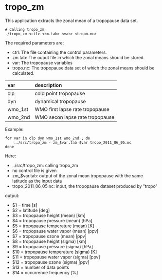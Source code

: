 # tropo_zm

This application extracts the zonal mean of a tropopause data set.

```
# Calling tropo_zm
./tropo_zm <ctl> <zm.tab> <var> <tropo.nc>
```
The required parameters are:
* ctrl: The file containing the control parameters.
* zm.tab: The ouput file in which the zonal means should be stored.
* var: The tropopause variables
* tropo.nc: The tropopause data set of which the zonal means should be calculated.

| var     | description                     |
|:------- |:------------------------------- |
| clp     | cold point tropopause           |
| dyn     | dynamical tropopause            |
| wmo_1st | WMO first lapse rate tropopause |
| wmo_2nd | WMO secon lapse rate tropopause |

Example:
```
for var in clp dyn wmo_1st wmo_2nd ; do
    ../src/tropo_zm - zm_$var.tab $var tropo_2011_06_05.nc
done
```
Here:
* ../src/tropo_zm: calling tropo_zm
* no control file is given
* zm_$var.tab: output of the zonal mean tropopause with the same latitude as the input data
* tropo_2011_06_05.nc: input, the tropopause dataset produced by "tropo"

output:
* $1 = time [s]
* $2 = latitude [deg]
* $3 = tropopause height (mean) [km]
* $4 = tropopause pressure (mean) [hPa]
* $5 = tropopause temperature (mean) [K]
* $6 = tropopause water vapor (mean) [ppv]
* $7 = tropopause ozone (mean) [ppv]
* $8 = tropopause height (sigma) [km]
* $9 = tropopause pressure (sigma) [hPa]
* $10 = tropopause temperature (sigma) [K]
* $11 = tropopause water vapor (sigma) [ppv]
* $12 = tropopause ozone (sigma) [ppv]
* $13 = number of data points
* $14 = occurrence frequency [%]
